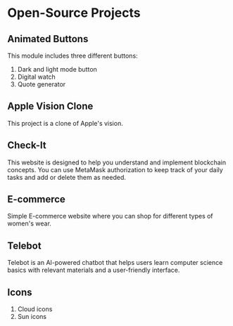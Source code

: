 # Open-Source Projects

## Animated Buttons

This module includes three different buttons:

1. Dark and light mode button
2. Digital watch
3. Quote generator

## Apple Vision Clone

This project is a clone of Apple's vision.

## Check-It

This website is designed to help you understand and implement blockchain concepts. You can use MetaMask authorization to keep track of your daily tasks and add or delete them as needed.

## E-commerce

Simple E-commerce website where you can shop for different types of women's wear.

## Telebot

Telebot is an AI-powered chatbot that helps users learn computer science basics with relevant materials and a user-friendly interface.

## Icons

1) Cloud icons
2) Sun icons

   
